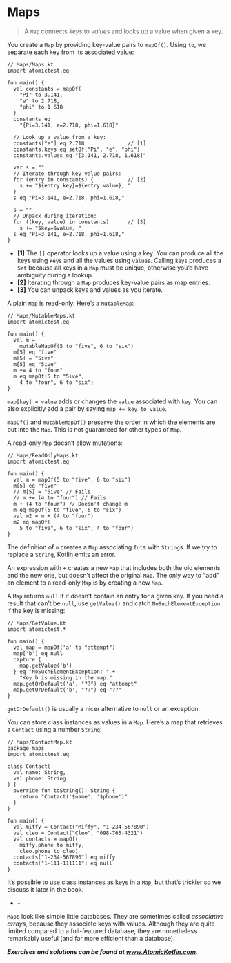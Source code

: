 # Maps

> A `Map` connects *keys* to *values* and looks up a value when given a key.

You create a `Map` by providing key-value pairs to `mapOf()`. Using `to`, we separate each key from its associated value:

```
// Maps/Maps.kt
import atomictest.eq

fun main() {
  val constants = mapOf(
    "Pi" to 3.141,
    "e" to 2.718,
    "phi" to 1.618
  )
  constants eq
    "{Pi=3.141, e=2.718, phi=1.618}"

  // Look up a value from a key:
  constants["e"] eq 2.718              // [1]
  constants.keys eq setOf("Pi", "e", "phi")
  constants.values eq "[3.141, 2.718, 1.618]"

  var s = ""
  // Iterate through key-value pairs:
  for (entry in constants) {           // [2]
    s += "${entry.key}=${entry.value}, "
  }
  s eq "Pi=3.141, e=2.718, phi=1.618,"

  s = ""
  // Unpack during iteration:
  for ((key, value) in constants)      // [3]
    s += "$key=$value, "
  s eq "Pi=3.141, e=2.718, phi=1.618,"
}
```

- **[1]** The `[]` operator looks up a value using a key. You can produce all the keys using `keys` and all the values using `values`. Calling `keys` produces a `Set` because all keys in a `Map` must be unique, otherwise you’d have ambiguity during a lookup.
- **[2]** Iterating through a `Map` produces key-value pairs as map entries.
- **[3]** You can unpack keys and values as you iterate.

A plain `Map` is read-only. Here’s a `MutableMap`:

```
// Maps/MutableMaps.kt
import atomictest.eq

fun main() {
  val m =
    mutableMapOf(5 to "five", 6 to "six")
  m[5] eq "five"
  m[5] = "5ive"
  m[5] eq "5ive"
  m += 4 to "four"
  m eq mapOf(5 to "5ive",
    4 to "four", 6 to "six")
}
```

`map[key] = value` adds or changes the `value` associated with `key`. You can also explicitly add a pair by saying `map += key to value`.

`mapOf()` and `mutableMapOf()` preserve the order in which the elements are put into the `Map`. This is not guaranteed for other types of `Map`.

A read-only `Map` doesn’t allow mutations:

```
// Maps/ReadOnlyMaps.kt
import atomictest.eq

fun main() {
  val m = mapOf(5 to "five", 6 to "six")
  m[5] eq "five"
  // m[5] = "5ive" // Fails
  // m += (4 to "four") // Fails
  m + (4 to "four") // Doesn't change m
  m eq mapOf(5 to "five", 6 to "six")
  val m2 = m + (4 to "four")
  m2 eq mapOf(
    5 to "five", 6 to "six", 4 to "four")
}
```

The definition of `m` creates a `Map` associating `Int`s with `String`s. If we try to replace a `String`, Kotlin emits an error.

An expression with `+` creates a new `Map` that includes both the old elements and the new one, but doesn’t affect the original `Map`. The only way to “add” an element to a read-only `Map` is by creating a new `Map`.

A `Map` returns `null` if it doesn’t contain an entry for a given key. If you need a result that can’t be `null`, use `getValue()` and catch `NoSuchElementException` if the key is missing:

```
// Maps/GetValue.kt
import atomictest.*

fun main() {
  val map = mapOf('a' to "attempt")
  map['b'] eq null
  capture {
    map.getValue('b')
  } eq "NoSuchElementException: " +
    "Key b is missing in the map."
  map.getOrDefault('a', "??") eq "attempt"
  map.getOrDefault('b', "??") eq "??"
}
```

`getOrDefault()` is usually a nicer alternative to `null` or an exception.

You can store class instances as values in a `Map`. Here’s a map that retrieves a `Contact` using a number `String`:

```
// Maps/ContactMap.kt
package maps
import atomictest.eq

class Contact(
  val name: String,
  val phone: String
) {
  override fun toString(): String {
    return "Contact('$name', '$phone')"
  }
}

fun main() {
  val miffy = Contact("Miffy", "1-234-567890")
  val cleo = Contact("Cleo", "098-765-4321")
  val contacts = mapOf(
    miffy.phone to miffy,
    cleo.phone to cleo)
  contacts["1-234-567890"] eq miffy
  contacts["1-111-111111"] eq null
}
```

It’s possible to use class instances as keys in a `Map`, but that’s trickier so we discuss it later in the book.

- \-

`Map`s look like simple little databases. They are sometimes called *associative arrays*, because they associate keys with values. Although they are quite limited compared to a full-featured database, they are nonetheless remarkably useful (and far more efficient than a database).

***Exercises and solutions can be found at www.AtomicKotlin.com.***